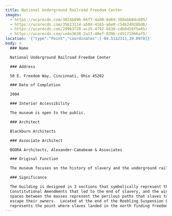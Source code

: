 ```yaml
---
title: National Underground Railroad Freedom Center
images:
  - https://ucarecdn.com/3824b896-66f7-4a90-8d69-309abb04c605/
  - https://ucarecdn.com/35613114-a50d-4165-a6e0-c54624928bd6/
  - https://ucarecdn.com/29963728-ac25-4792-bb36-cdb0458f5e65/
  - https://ucarecdn.com/ce4e3638-2a1f-40ef-839b-c45171066af5/
location: '{"type":"Point","coordinates":[-84.5112311,39.0978]}'
body: >
  ### Name

  National Underground Railroad Freedom Center

  ### Address

  50 E. Freedom Way, Cincinnati, Ohio 45202

  ### Date of Completion

  2004

  ### Interior Accessibility

  The museum is open to the public.

  ### Architect

  Blackburn Architects

  ### Associate Architect

  BOORA Architects, Alexander-Camabeam & Associates

  ### Original Function

  The museum focuses on the history of slavery and the underground railroad.

  ### Significance

  The building is designed in 3 sections that symbolically represent the three
  Constitutional Amendments that led to the end of slavery, and the winding
  spaces between the masses represent the perilous paths that slaves took to
  escape their owners.  Located at the end of the Roebling Suspension Bridge, it
  represents the point where slaves landed in the north finding freedom.
---
```

